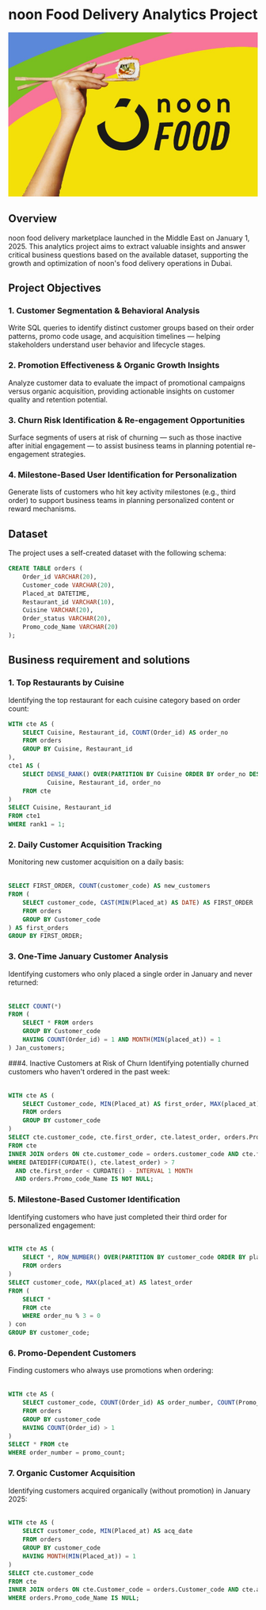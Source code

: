 # noon Food Delivery Analytics Project

![image alt](https://github.com/Bansalsujal/Noon_analysis/blob/ec288403b7ddbadced097a2e29fb46bd146a1853/nooncom_noon_food_image.jpeg)

## Overview
noon food delivery marketplace launched in the Middle East on January 1, 2025. This analytics project aims to extract valuable insights and answer critical business questions based on the available dataset, supporting the growth and optimization of noon's food delivery operations in Dubai.

## Project Objectives

### 1. Customer Segmentation & Behavioral Analysis
Write SQL queries to identify distinct customer groups based on their order patterns, promo code usage, and acquisition timelines — helping stakeholders understand user behavior and lifecycle stages.

### 2. Promotion Effectiveness & Organic Growth Insights
Analyze customer data to evaluate the impact of promotional campaigns versus organic acquisition, providing actionable insights on customer quality and retention potential.

### 3. Churn Risk Identification & Re-engagement Opportunities
Surface segments of users at risk of churning — such as those inactive after initial engagement — to assist business teams in planning potential re-engagement strategies.

### 4. Milestone-Based User Identification for Personalization
Generate lists of customers who hit key activity milestones (e.g., third order) to support business teams in planning personalized content or reward mechanisms.
## Dataset

The project uses a self-created dataset with the following schema:

```sql
CREATE TABLE orders (
    Order_id VARCHAR(20),
    Customer_code VARCHAR(20),
    Placed_at DATETIME,
    Restaurant_id VARCHAR(10),
    Cuisine VARCHAR(20),
    Order_status VARCHAR(20),
    Promo_code_Name VARCHAR(20)
);
```


## Business requirement and solutions

### 1. Top Restaurants by Cuisine
Identifying the top restaurant for each cuisine category based on order count:

```sql
WITH cte AS (
    SELECT Cuisine, Restaurant_id, COUNT(Order_id) AS order_no 
    FROM orders 
    GROUP BY Cuisine, Restaurant_id
),
cte1 AS (
    SELECT DENSE_RANK() OVER(PARTITION BY Cuisine ORDER BY order_no DESC) AS rank1, 
           Cuisine, Restaurant_id, order_no 
    FROM cte
)
SELECT Cuisine, Restaurant_id 
FROM cte1 
WHERE rank1 = 1;
```

### 2. Daily Customer Acquisition Tracking
Monitoring new customer acquisition on a daily basis:

```sql

SELECT FIRST_ORDER, COUNT(customer_code) AS new_customers 
FROM (
    SELECT customer_code, CAST(MIN(Placed_at) AS DATE) AS FIRST_ORDER 
    FROM orders
    GROUP BY Customer_code
) AS first_orders
GROUP BY FIRST_ORDER;
```

### 3. One-Time January Customer Analysis
Identifying customers who only placed a single order in January and never returned:

```sql

SELECT COUNT(*) 
FROM (
    SELECT * FROM orders
    GROUP BY Customer_code
    HAVING COUNT(Order_id) = 1 AND MONTH(MIN(placed_at)) = 1
) Jan_customers;
```

###4.  Inactive Customers at Risk of Churn
Identifying potentially churned customers who haven't ordered in the past week:

```sql

WITH cte AS (
    SELECT Customer_code, MIN(Placed_at) AS first_order, MAX(placed_at) AS latest_order 
    FROM orders
    GROUP BY customer_code
)
SELECT cte.customer_code, cte.first_order, cte.latest_order, orders.Promo_code_Name
FROM cte 
INNER JOIN orders ON cte.customer_code = orders.customer_code AND cte.first_order = orders.placed_at
WHERE DATEDIFF(CURDATE(), cte.latest_order) > 7 
  AND cte.first_order < CURDATE() - INTERVAL 1 MONTH 
  AND orders.Promo_code_Name IS NOT NULL;
```

### 5. Milestone-Based Customer Identification
Identifying customers who have just completed their third order for personalized engagement:

```sql

WITH cte AS (
    SELECT *, ROW_NUMBER() OVER(PARTITION BY customer_code ORDER BY placed_at) AS order_nu 
    FROM orders
)
SELECT customer_code, MAX(placed_at) AS latest_order
FROM (
    SELECT * 
    FROM cte
    WHERE order_nu % 3 = 0
) con
GROUP BY customer_code;
```

### 6. Promo-Dependent Customers
Finding customers who always use promotions when ordering:

```sql

WITH cte AS (
    SELECT customer_code, COUNT(Order_id) AS order_number, COUNT(Promo_code_Name) AS promo_count 
    FROM orders
    GROUP BY customer_code
    HAVING COUNT(Order_id) > 1
)
SELECT * FROM cte
WHERE order_number = promo_count;
```

### 7. Organic Customer Acquisition
Identifying customers acquired organically (without promotion) in January 2025:

```sql

WITH cte AS (
    SELECT customer_code, MIN(Placed_at) AS acq_date 
    FROM orders
    GROUP BY customer_code
    HAVING MONTH(MIN(Placed_at)) = 1
)
SELECT cte.customer_code 
FROM cte 
INNER JOIN orders ON cte.Customer_code = orders.Customer_code AND cte.acq_date = orders.placed_at
WHERE orders.Promo_code_Name IS NULL;
```

